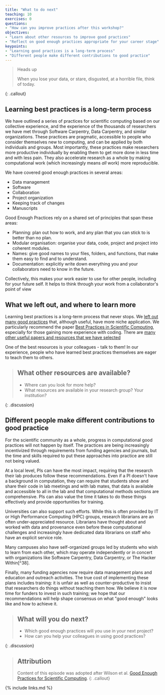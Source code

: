 ```yaml
---
title: "What to do next"
teaching: 10
exercises: 0
questions:
- "How can you improve practices after this workshop?"
objectives:
- "Learn about other resources to improve good practices"
- "Reflect on good enough practices appropriate for your career stage"
keypoints:
- "Learning good practices is a long-term process"
- "Different people make different contributions to good practice"
---
```


> Heads up
>
> When you lose your data, or stare, disgusted, at a horrible file, think of today.
>
{: .callout}


## Learning best practices is a long-term process

We have outlined a series of practices for scientific computing based on
our collective experience, and the experience of the thousands of
researchers we have met through Software Carpentry, Data Carpentry, and
similar organizations. These practices are pragmatic, accessible to
people who consider themselves new to computing, and can be applied by
both individuals and groups. Most importantly, these practices make
researchers more productive individually by enabling them to get more
done in less time and with less pain. They also accelerate research as a
whole by making computational work (which increasingly means *all* work)
more reproducible.

We have covered good enough practices in several areas:

- Data management
- Software
- Collaboration
- Project organization
- Keeping track of changes
- Manuscripts

Good Enough Practices rely on a shared set of principles that span these areas:

- Planning: plan out how to work, and any plan that you can stick to is better than no plan.
- Modular organisation: organise your data, code, project and project into coherent modules.
- Names: give good names to your files, folders, and functions, that make them easy to find and to understand.
- Documentation: explicitly write down everything you and your collaborators need to know in the future.

Collectively, this makes your work easier to use for other people, including for your future self. It helps to think through your work from a collaborator's point of view

## What we left out, and where to learn more

Learning best practices is a long-term process that never stops.
We [left out many good practices](_extras/what-we-left-out.md) that, although useful,
have more niche application.
We particularly recommend the paper [Best Practices in Scientific Computing](https://doi.org/10.1371/journal.pbio.1001745),
especially for those gaining more experience with coding.
There are [many other useful papers and resources that we have selected](_extras/resources.md)

One of the best resources is your colleagues - talk to them!
In our experience, people who have learned best practices themselves are eager to teach them to others.


> ## What other resources are available?
>
> - Where can you look for more help?
> - What resources are available in your research group? Your institution?
>
{: .discussion}


## Different people make different contributions to good practice

For the scientific community as a whole, progress in computational good
practices will not happen by itself. The practices are being
increasingly incentivized through requirements from funding agencies and
journals, but the time and skills required to put these approaches into
practice are still not being valued.

At a local level, PIs can have the most impact, requiring that the
research their lab produces follow these recommendations. Even if a PI
doesn't have a background in computation, they can require that students
show and share their code in lab meetings and with lab mates, that data
is available and accessible to all in the lab and that computational
methods sections are comprehensive. PIs can also value the time it takes
to do these things effectively and provide opportunities for training.

Universities can also support such efforts. While this is often provided
by IT or High Performance Computing (HPC) groups, research librarians
are an often under-appreciated resource. Librarians have thought about
and worked with data and provenance even before these computational
challenges and increasingly have dedicated data librarians on staff who
have an explicit service role.

Many campuses also have self-organized groups led by students who wish
to learn from each other, which may operate independently or in concert
with organizations like Software Carpentry, Data Carpentry, or
The Hacker Within[^38].

Finally, many funding agencies now require data management plans and
education and outreach activities. The true cost of implementing these
plans includes training: it is unfair as well as counter-productive to
insist that researchers do things without teaching them how. We believe
it is now time for funders to invest in such training; we hope that our
recommendations will help shape consensus on what "good enough" looks
like and how to achieve it.


> ## What will you do next?
>
> - Which good enough practices will you use in your next project?
> - How can you help your colleagues in using good practices?
>
{: .discussion}


> ## Attribution
> Content of this episode was adopted after Wilson et al.
> [Good Enough Practices for Scientific Computing](https://github.com/swcarpentry/good-enough-practices-in-scientific-computing).
{: .callout}


{% include links.md %}

